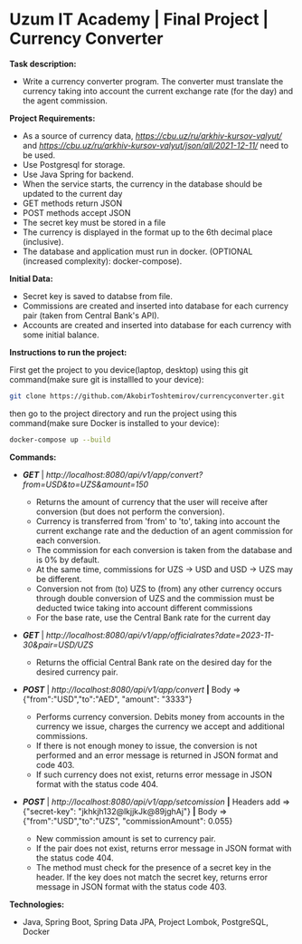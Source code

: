 # Uzum IT Academy | Final Project | Currency Converter

**Task description:**
 - Write a currency converter program. The converter must translate the currency taking into account the current exchange rate (for the day) and the agent commission.

**Project Requirements:**
 - As a source of currency data, *https://cbu.uz/ru/arkhiv-kursov-valyut/* and *https://cbu.uz/ru/arkhiv-kursov-valyut/json/all/2021-12-11/* need to be used.
 - Use Postgresql for storage.
 - Use Java Spring for backend.
 - When the service starts, the currency in the database should be updated to the current day
 - GET methods return JSON
 - POST methods accept JSON
 - The secret key must be stored in a file
 - The currency is displayed in the format up to the 6th decimal place (inclusive).
 - The database and application must run in docker. (OPTIONAL (increased complexity): docker-compose).

**Initial Data:**
 - Secret key is saved to databse from file.
 - Commissions are created and inserted into database for each currency pair (taken from Central Bank's API).
 - Accounts are created and inserted into database for each currency with some initial balance.

**Instructions to run the project:**

First get the project to you device(laptop, desktop) using this git command(make sure git is installled to your device):
```bash
git clone https://github.com/AkobirToshtemirov/currencyconverter.git
```

then go to the project directory and run the project using this command(make sure Docker is installed to your device):
```bash
docker-compose up --build
```

**Commands:**

 - ***GET*** | *http://localhost:8080/api/v1/app/convert?from=USD&to=UZS&amount=150*
   - Returns the amount of currency that the user will receive after conversion (but does not perform the conversion).
   - Currency is transferred from 'from' to 'to', taking into account the current exchange rate and the deduction of an agent commission for each conversion.
   - The commission for each conversion is taken from the database and is 0% by default.
   - At the same time, commissions for UZS -> USD and USD -> UZS may be different.
   - Conversion not from (to) UZS to (from) any other currency occurs through double conversion of UZS and the commission must be deducted twice taking into account different commissions
   - For the base rate, use the Central Bank rate for the current day

 - ***GET*** | *http://localhost:8080/api/v1/app/officialrates?date=2023-11-30&pair=USD/UZS*
    - Returns the official Central Bank rate on the desired day for the desired currency pair.

- ***POST*** | *http://localhost:8080/api/v1/app/convert* **|** Body => {"from":"USD","to":"AED", "amount": "3333"}
    - Performs currency conversion. Debits money from accounts in the currency we issue, charges the currency we accept and additional commissions.
    - If there is not enough money to issue, the conversion is not performed and an error message is returned in JSON format and code 403.
    - If such currency does not exist, returns error message in JSON format with the status code 404.

 - ***POST*** | *http://localhost:8080/api/v1/app/setcomission* **|** Headers add => {"secret-key": "jkhkjh132@lkjjkJk@89jghAj"} **|** Body => {"from":"USD","to":"UZS", "commissionAmount": 0.055}
    - New commission amount is set to currency pair.
    - If the pair does not exist, returns error message in JSON format with the status code 404.
    - The method must check for the presence of a secret key in the header. If the key does not match the secret key, returns error message in JSON format with the status code 403.

**Technologies:**
 - Java, Spring Boot, Spring Data JPA, Project Lombok, PostgreSQL, Docker

